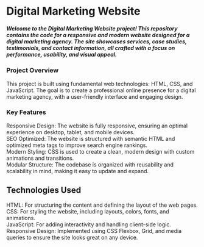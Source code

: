 # Digital Marketing Website
##### Welcome to the Digital Marketing Website project! This repository contains the code for a responsive and modern website designed for a digital marketing agency. The site showcases services, case studies, testimonials, and contact information, all crafted with a focus on performance, usability, and visual appeal.
### Project Overview
This project is built using fundamental web technologies: HTML, CSS, and JavaScript. The goal is to create a professional online presence for a digital marketing agency, with a user-friendly interface and engaging design.
### Key Features
Responsive Design: The website is fully responsive, ensuring an optimal experience on desktop, tablet, and mobile devices.
<br>
SEO Optimized: The website is structured with semantic HTML and optimized meta tags to improve search engine rankings.
<br>
Modern Styling: CSS is used to create a clean, modern design with custom animations and transitions.
<br>
Modular Structure: The codebase is organized with reusability and scalability in mind, making it easy to update and expand.<br>
## Technologies Used
HTML: For structuring the content and defining the layout of the web pages.<br>
CSS: For styling the website, including layouts, colors, fonts, and animations.<br>
JavaScript: For adding interactivity and handling client-side logic.<br>
Responsive Design: Implemented using CSS Flexbox, Grid, and media queries to ensure the site looks great on any device.
